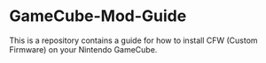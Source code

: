 # GameCube-Mod-Guide
This is a repository contains a guide for how to install CFW (Custom Firmware) on your Nintendo GameCube.
